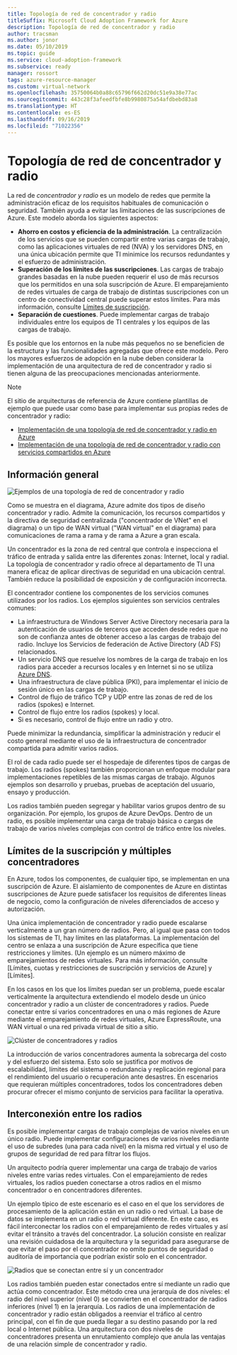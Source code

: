 ```yaml
---
title: Topología de red de concentrador y radio
titleSuffix: Microsoft Cloud Adoption Framework for Azure
description: Topología de red de concentrador y radio
author: tracsman
ms.author: jonor
ms.date: 05/10/2019
ms.topic: guide
ms.service: cloud-adoption-framework
ms.subservice: ready
manager: rossort
tags: azure-resource-manager
ms.custom: virtual-network
ms.openlocfilehash: 35750064b0a88c65796f662d20dc51e9a38e77ac
ms.sourcegitcommit: 443c28f3afeedfbfe8b9980875a54afdbebd83a8
ms.translationtype: HT
ms.contentlocale: es-ES
ms.lasthandoff: 09/16/2019
ms.locfileid: "71022356"
---
```

# <a name="hub-and-spoke-network-topology"></a>Topología de red de concentrador y radio

La red de *concentrador y radio* es un modelo de redes que permite la administración eficaz de los requisitos habituales de comunicación o seguridad. También ayuda a evitar las limitaciones de las suscripciones de Azure. Este modelo aborda los siguientes aspectos:

- **Ahorro en costos y eficiencia de la administración**. La centralización de los servicios que se pueden compartir entre varias cargas de trabajo, como las aplicaciones virtuales de red (NVA) y los servidores DNS, en una única ubicación permite que TI minimice los recursos redundantes y el esfuerzo de administración.
- **Superación de los límites de las suscripciones**. Las cargas de trabajo grandes basadas en la nube pueden requerir el uso de más recursos que los permitidos en una sola suscripción de Azure. El emparejamiento de redes virtuales de carga de trabajo de distintas suscripciones con un centro de conectividad central puede superar estos límites. Para más información, consulte [Límites de suscripción](https://docs.microsoft.com/azure/azure-subscription-service-limits).
- **Separación de cuestiones**. Puede implementar cargas de trabajo individuales entre los equipos de TI centrales y los equipos de las cargas de trabajo.

Es posible que los entornos en la nube más pequeños no se beneficien de la estructura y las funcionalidades agregadas que ofrece este modelo. Pero los mayores esfuerzos de adopción en la nube deben considerar la implementación de una arquitectura de red de concentrador y radio si tienen alguna de las preocupaciones mencionadas anteriormente.

> [!NOTE]
> El sitio de arquitecturas de referencia de Azure contiene plantillas de ejemplo que puede usar como base para implementar sus propias redes de concentrador y radio:
>
> - [Implementación de una topología de red de concentrador y radio en Azure](https://docs.microsoft.com/azure/architecture/reference-architectures/hybrid-networking/hub-spoke)
> - [Implementación de una topología de red de concentrador y radio con servicios compartidos en Azure](https://docs.microsoft.com/azure/architecture/reference-architectures/hybrid-networking/shared-services)

## <a name="overview"></a>Información general

![Ejemplos de una topología de red de concentrador y radio][1]

Como se muestra en el diagrama, Azure admite dos tipos de diseño concentrador y radio. Admite la comunicación, los recursos compartidos y la directiva de seguridad centralizada ("concentrador de VNet" en el diagrama) o un tipo de WAN virtual ("WAN virtual" en el diagrama) para comunicaciones de rama a rama y de rama a Azure a gran escala.

Un concentrador es la zona de red central que controla e inspecciona el tráfico de entrada y salida entre las diferentes zonas: Internet, local y radial. La topología de concentrador y radio ofrece al departamento de TI una manera eficaz de aplicar directivas de seguridad en una ubicación central. También reduce la posibilidad de exposición y de configuración incorrecta.

El concentrador contiene los componentes de los servicios comunes utilizados por los radios. Los ejemplos siguientes son servicios centrales comunes:

- La infraestructura de Windows Server Active Directory necesaria para la autenticación de usuarios de terceros que acceden desde redes que no son de confianza antes de obtener acceso a las cargas de trabajo del radio. Incluye los Servicios de federación de Active Directory (AD FS) relacionados.
- Un servicio DNS que resuelve los nombres de la carga de trabajo en los radios para acceder a recursos locales y en Internet si no se utiliza [Azure DNS](https://docs.microsoft.com/azure/dns/dns-overview).
- Una infraestructura de clave pública (PKI), para implementar el inicio de sesión único en las cargas de trabajo.
- Control de flujo de tráfico TCP y UDP entre las zonas de red de los radios (spokes) e Internet.
- Control de flujo entre los radios (spokes) y local.
- Si es necesario, control de flujo entre un radio y otro.

Puede minimizar la redundancia, simplificar la administración y reducir el costo general mediante el uso de la infraestructura de concentrador compartida para admitir varios radios.

El rol de cada radio puede ser el hospedaje de diferentes tipos de cargas de trabajo. Los radios (spokes) también proporcionan un enfoque modular para implementaciones repetibles de las mismas cargas de trabajo. Algunos ejemplos son desarrollo y pruebas, pruebas de aceptación del usuario, ensayo y producción.

Los radios también pueden segregar y habilitar varios grupos dentro de su organización. Por ejemplo, los grupos de Azure DevOps. Dentro de un radio, es posible implementar una carga de trabajo básica o cargas de trabajo de varios niveles complejas con control de tráfico entre los niveles.

## <a name="subscription-limits-and-multiple-hubs"></a>Límites de la suscripción y múltiples concentradores

En Azure, todos los componentes, de cualquier tipo, se implementan en una suscripción de Azure. El aislamiento de componentes de Azure en distintas suscripciones de Azure puede satisfacer los requisitos de diferentes líneas de negocio, como la configuración de niveles diferenciados de acceso y autorización.

Una única implementación de concentrador y radio puede escalarse verticalmente a un gran número de radios. Pero, al igual que pasa con todos los sistemas de TI, hay límites en las plataformas. La implementación del centro se enlaza a una suscripción de Azure específica que tiene restricciones y límites. (Un ejemplo es un número máximo de emparejamientos de redes virtuales. Para más información, consulte [Límites, cuotas y restricciones de suscripción y servicios de Azure] y [Límites].

En los casos en los que los límites puedan ser un problema, puede escalar verticalmente la arquitectura extendiendo el modelo desde un único concentrador y radio a un clúster de concentradores y radios. Puede conectar entre sí varios concentradores en una o más regiones de Azure mediante el emparejamiento de redes virtuales, Azure ExpressRoute, una WAN virtual o una red privada virtual de sitio a sitio.

![Clúster de concentradores y radios][2]

La introducción de varios concentradores aumenta la sobrecarga del costo y del esfuerzo del sistema. Esto solo se justifica por motivos de escalabilidad, límites del sistema o redundancia y replicación regional para el rendimiento del usuario o recuperación ante desastres. En escenarios que requieran múltiples concentradores, todos los concentradores deben procurar ofrecer el mismo conjunto de servicios para facilitar la operativa.

## <a name="interconnection-between-spokes"></a>Interconexión entre los radios

Es posible implementar cargas de trabajo complejas de varios niveles en un único radio. Puede implementar configuraciones de varios niveles mediante el uso de subredes (una para cada nivel) en la misma red virtual y el uso de grupos de seguridad de red para filtrar los flujos.

Un arquitecto podría querer implementar una carga de trabajo de varios niveles entre varias redes virtuales. Con el emparejamiento de redes virtuales, los radios pueden conectarse a otros radios en el mismo concentrador o en concentradores diferentes.

Un ejemplo típico de este escenario es el caso en el que los servidores de procesamiento de la aplicación están en un radio o red virtual. La base de datos se implementa en un radio o red virtual diferente. En este caso, es fácil interconectar los radios con el emparejamiento de redes virtuales y así evitar el tránsito a través del concentrador. La solución consiste en realizar una revisión cuidadosa de la arquitectura y la seguridad para asegurarse de que evitar el paso por el concentrador no omite puntos de seguridad o auditoría de importancia que podrían existir solo en el concentrador.

![Radios que se conectan entre sí y un concentrador][3]

Los radios también pueden estar conectados entre sí mediante un radio que actúa como concentrador. Este método crea una jerarquía de dos niveles: el radio del nivel superior (nivel 0) se convierten en el concentrador de radios inferiores (nivel 1) en la jerarquía. Los radios de una implementación de concentrador y radio están obligados a reenviar el tráfico al centro principal, con el fin de que pueda llegar a su destino pasando por la red local o Internet pública. Una arquitectura con dos niveles de concentradores presenta un enrutamiento complejo que anula las ventajas de una relación simple de concentrador y radio.

<!-- images -->

[0]: ../../_images/azure-best-practices/network-redundant-equipment.png "Ejemplos de superposición de componentes"
[1]: ../../_images/azure-best-practices/network-hub-spoke-high-level.png "Ejemplo de alto nivel de una red de concentrador y radio"
[2]: ../../_images/azure-best-practices/network-hub-spokes-cluster.png "Clúster de concentradores y radios"
[3]: ../../_images/azure-best-practices/network-spoke-to-spoke.png "Radio a radio"
[4]: ../../_images/azure-best-practices/network-hub-spoke-block-level-diagram.png "Diagrama de nivel de bloque del concentrador y radio"
[5]: ../../_images/azure-best-practices/network-users-groups-subscriptions.png "Usuarios, grupos, suscripciones y proyectos"
[6]: ../../_images/azure-best-practices/network-infrastructure-high-level.png "Diagrama de infraestructura de alto nivel"
[7]: ../../_images/azure-best-practices/network-high-level-perimeter-networks.png "Diagrama de infraestructura de alto nivel"
[8]: ../../_images/azure-best-practices/network-vnet-peering-perimeter-networks.png "Emparejamiento de la red virtual y redes perimetrales"
[9]: ../../_images/azure-best-practices/network-high-level-diagram-monitoring.png "Diagrama de alto nivel para supervisión"
[10]: ../../_images/azure-best-practices/network-high-level-workloads.png "Diagrama de alto nivel para cargas de trabajo"

<!-- links -->

[PrivateDNS]: https://docs.microsoft.com/azure/dns/private-dns-overview
[VNetPeering]: https://docs.microsoft.com/azure/virtual-network/virtual-network-peering-overview
[user-defined-routes]: https://docs.microsoft.com/azure/virtual-network/virtual-networks-udr-overview
[RBAC]: https://docs.microsoft.com/azure/role-based-access-control/overview
[azure-ad]: https://docs.microsoft.com/azure/active-directory/active-directory-whatis
[VPN]: https://docs.microsoft.com/azure/vpn-gateway/vpn-gateway-about-vpngateways
[ExR]: https://docs.microsoft.com/azure/expressroute/expressroute-introduction
[ExRD]: https://docs.microsoft.com/azure/expressroute/expressroute-erdirect-about
[vWAN]: https://docs.microsoft.com/azure/virtual-wan/virtual-wan-about
[NVA]: https://docs.microsoft.com/azure/architecture/reference-architectures/dmz/nva-ha
[AzFW]: https://docs.microsoft.com/azure/firewall/overview
[SubMgmt]: ../../reference/azure-scaffold.md
[RGMgmt]: https://docs.microsoft.com/azure/azure-resource-manager/resource-group-overview
[DMZ]: https://docs.microsoft.com/azure/best-practices-network-security
[ALB]: https://docs.microsoft.com/azure/load-balancer/load-balancer-overview
[PIP]: https://docs.microsoft.com/azure/virtual-network/resource-groups-networking#public-ip-address
[AFD]: https://docs.microsoft.com/azure/frontdoor/front-door-overview
[AppGW]: https://docs.microsoft.com/azure/application-gateway/application-gateway-introduction
[WAF]: https://docs.microsoft.com/azure/application-gateway/application-gateway-web-application-firewall-overview
[Monitor]: https://docs.microsoft.com/azure/monitoring-and-diagnostics/
[ActLog]: https://docs.microsoft.com/azure/monitoring-and-diagnostics/monitoring-overview-activity-logs
[DiagLog]: https://docs.microsoft.com/azure/monitoring-and-diagnostics/monitoring-overview-of-diagnostic-logs
[nsg-log]: https://docs.microsoft.com/azure/virtual-network/virtual-network-nsg-manage-log
[OMS]: https://docs.microsoft.com/azure/operations-management-suite/operations-management-suite-overview
[NPM]: https://docs.microsoft.com/azure/log-analytics/log-analytics-network-performance-monitor
[NetWatch]: https://docs.microsoft.com/azure/network-watcher/network-watcher-monitoring-overview
[WebApps]: https://docs.microsoft.com/azure/app-service/
[HDI]: https://docs.microsoft.com/azure/hdinsight/hdinsight-hadoop-introduction
[EventHubs]: https://docs.microsoft.com/azure/event-hubs/event-hubs-what-is-event-hubs
[ServiceBus]: https://docs.microsoft.com/azure/service-bus-messaging/service-bus-messaging-overview
[traffic-manager]: https://docs.microsoft.com/azure/traffic-manager/traffic-manager-overview

